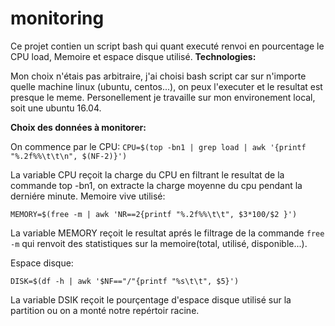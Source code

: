 # monitoring
Ce projet contien un script bash qui quant executé renvoi en pourcentage le CPU load, Memoire et espace disque utilisé.
**Technologies:**

Mon choix n'étais pas arbitraire, j'ai choisi bash script car sur n'importe quelle machine linux (ubuntu, centos...), on peux l'executer et le resultat est presque le meme.
Personellement je travaille sur mon environement local, soit une ubuntu 16.04.

**Choix des données à monitorer:**

On commence par le CPU:
`CPU=$(top -bn1 | grep load | awk '{printf "%.2f%%\t\t\n", $(NF-2)}')`

La variable CPU reçoit la charge du CPU en filtrant le resultat de la commande top -bn1, on extracte la charge moyenne du cpu pendant la derniére minute. 
Memoire vive utilisé:

`MEMORY=$(free -m | awk 'NR==2{printf "%.2f%%\t\t", $3*100/$2 }')`

La variable MEMORY reçoit le resultat aprés le filtrage de la commande
`free -m` qui renvoit des statistiques sur la memoire(total, utilisé, disponible...).

Espace disque:

`DISK=$(df -h | awk '$NF=="/"{printf "%s\t\t", $5}')`

La variable DSIK reçoit le pourçentage d'espace disque utilisé sur la partition ou on a monté notre repértoir racine.



